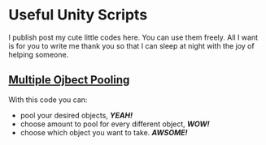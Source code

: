 # Useful Unity Scripts

I publish post my cute little codes here. You can use them freely.
All I want is for you to write me thank you so that I can sleep at night with the joy of helping someone.

## [Multiple Ojbect Pooling](multiple-object-pooling.cs)
With this code you can:
- pool your desired objects, ***YEAH!***
- choose amount to pool for every different object, ***WOW!***
- choose which object you want to take. ***AWSOME!***
